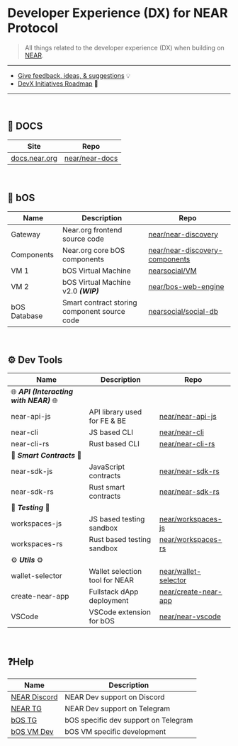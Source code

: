 # Developer Experience (DX) for NEAR Protocol

> All things related to the developer experience (DX) when building on [NEAR](https://near.org).

___

- [Give feedback, ideas, & suggestions](https://github.com/near/DX/issues/new/choose) 💡
- [DevX Initiatives Roadmap](https://github.com/orgs/near/projects/75/views/1?pane=info) 💪

___

<br/>

## 📂 DOCS

| Site | Repo |
| ----------- | ----------- |
| [docs.near.org](https://docs.near.org)   |[near/near-docs](https://github.com/near/near-docs)|

<br/>

## 🚀 bOS  

| Name      | Description | Repo |
| ----------- | ----------- | --- |
| Gateway     | Near.org frontend source code  |[near/near-discovery](https://github.com/near/near-discovery)|
| Components | Near.org core bOS components | [near/near-discovery-components](https://github.com/near/near-discovery-components)
| VM 1   | bOS Virtual Machine  | [nearsocial/VM](https://github.com/NearSocial/VM) |
| VM 2 | bOS Virtual Machine v2.0 ***(WIP)*** | [near/bos-web-engine](https://github.com/near/bos-web-engine) |
| bOS Database | Smart contract storing component source code | [nearsocial/social-db](https://github.com/NearSocial/social-db)

<br/>

## ⚙️ Dev Tools  

| Name      | Description | Repo |
| ----------- | ----------- | --- |
| 🌐 ***API (Interacting with NEAR)*** 🌐|
| near-api-js | API library used for FE & BE |[near/near-api-js](https://github.com/near)|
| near-cli | JS based CLI | [near/near-cli](https://github.com/near/near-cli)|
| near-cli-rs| Rust based CLI | [near/near-cli-rs](https://github.com/near/near-cli-rs)
| 📝 ***Smart Contracts*** 📝|
| near-sdk-js|JavaScript contracts| [near/near-sdk-rs](https://github.com/near/near-sdk-rs)|
| near-sdk-rs|Rust smart contracts| [near/near-sdk-rs](https://github.com/near/near-sdk-rs)|
|🧪 ***Testing*** 🧪|
| workspaces-js|JS based testing sandbox |[near/workspaces-js](https://github.com/near/workspaces-js)|
| workspaces-rs|Rust based testing sandbox|[near/workspaces-rs](https://github.com/near/workspaces-rs)|
|⚙️ ***Utils*** ⚙️|
| wallet-selector |Wallet selection tool for NEAR|[near/wallet-selector](https://github.com/near/wallet-selector)|
| create-near-app |Fullstack dApp deployment|[near/create-near-app](https://github.com/near/create-near-app)|
| VSCode | VSCode extension for bOS | [near/near-vscode](https://github.com/near/near-vscode) |

</br>

## ❓Help
| Name      | Description |
| ----------- | ----------- |
| [NEAR Discord](http://near.chat) | NEAR Dev support on Discord |
|[NEAR TG](https://t.me/neardev)| NEAR Dev support on Telegram |
| [bOS TG](https://t.me/NEARisBOS) | bOS specific dev support on Telegram |
| [bOS VM Dev](https://t.me/NearSocialDev)| bOS VM specific development |
